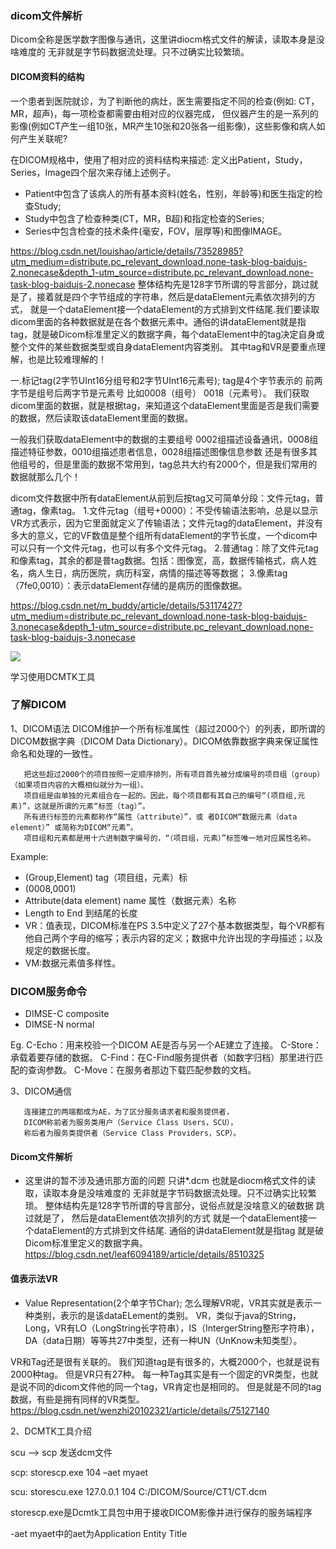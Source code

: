 ### dicom文件解析
Dicom全称是医学数字图像与通讯，这里讲diocm格式文件的解读，读取本身是没啥难度的 无非就是字节码数据流处理。只不过确实比较繁琐。

#### DICOM资料的结构
   一个患者到医院就诊，为了判断他的病灶，医生需要指定不同的检查(例如: CT，MR，超声)，每一项检查都需要由相对应的仪器完成，
   但仪器产生的是一系列的影像(例如CT产生一组10张，MR产生10张和20张各一组影像)，这些影像和病人如何产生关联呢?

 在DICOM规格中，使用了相对应的资料结构来描述: 定义出Patient，Study，Series，Image四个层次来存储上述例子。
  *  Patient中包含了该病人的所有基本资料(姓名，性别，年龄等)和医生指定的检查Study;
  *  Study中包含了检查种类(CT，MR，B超)和指定检查的Series;
  *  Series中包含检查的技术条件(毫安，FOV，层厚等)和图像IMAGE。

https://blog.csdn.net/louishao/article/details/73528985?utm_medium=distribute.pc_relevant_download.none-task-blog-baidujs-2.nonecase&depth_1-utm_source=distribute.pc_relevant_download.none-task-blog-baidujs-2.nonecase
整体结构先是128字节所谓的导言部分，跳过就是了，接着就是四个字节组成的字符串，然后是dataElement元素依次排列的方式， 就是一个dataElement接一个dataElement的方式排到文件结尾.我们要读取dicom里面的各种数据就是在各个数据元素中。通俗的讲dataElement就是指tag，就是破Dicom标准里定义的数据字典，每个dataElement中的tag决定自身或整个文件的某些数据类型或自身dataElement内容类别。
其中tag和VR是要重点理解，也是比较难理解的！

一.标记tag(2字节UInt16分组号和2字节UInt16元素号);
tag是4个字节表示的 前两字节是组号后两字节是元素号 比如0008（组号） 0018（元素号）。
我们获取dicom里面的数据，就是根据tag，来知道这个dataElement里面是否是我们需要的数据，然后读取该dataElement里面的数据。

一般我们获取dataElement中的数据的主要组号
0002组描述设备通讯，0008组描述特征参数，0010组描述患者信息，0028组描述图像信息参数
还是有很多其他组号的，但是里面的数据不常用到，tag总共大约有2000个，但是我们常用的数据就那么几个！

dicom文件数据中所有dataElement从前到后按tag又可简单分段：文件元tag，普通tag，像素tag。
1.文件元tag（组号+0000）：不受传输语法影响，总是以显示VR方式表示，因为它里面就定义了传输语法；文件元tag的dataElement，并没有多大的意义，它的VF数值是整个组所有dataElement的字节长度，一个dicom中可以只有一个文件元tag，也可以有多个文件元tag。
2.普通tag：除了文件元tag和像素tag，其余的都是普tag数据。包括：图像宽，高，数据传输格式，病人姓名，病人生日，病历医院，病历科室，病情的描述等等数据；
3.像素tag（7fe0,0010）：表示dataElement存储的是病历的图像数据。

https://blog.csdn.net/m_buddy/article/details/53117427?utm_medium=distribute.pc_relevant_download.none-task-blog-baidujs-3.nonecase&depth_1-utm_source=distribute.pc_relevant_download.none-task-blog-baidujs-3.nonecase

![](https://www.researchgate.net/profile/Denis_Obrul/publication/49763520/figure/fig6/AS:668733714464769@1536449950192/DICOM-defined-file-format.png)

学习使用DCMTK工具
### 了解DICOM
1、DICOM语法
       DICOM维护一个所有标准属性（超过2000个）的列表，即所谓的DICOM数据字典（DICOM Data Dictionary）。DICOM依靠数据字典来保证属性命名和处理的一致性。

       把这些超过2000个的项目按照一定顺序排列，所有项目首先被分成编号的项目组（group）（如果项目内容的大概相似就分为一组）。
       项目组是由单独的元素组合在一起的。因此，每个项目都有其自己的编号“(项目组,元素)”，这就是所谓的元素“标签（tag）”。
       所有进行标签的元素都称作“属性（attribute）”，或 者DICOM“数据元素（data element）” 或简称为DICOM“元素”。
       项目组和元素都是用十六进制数字编号的，“（项目组，元素）”标签唯一地对应属性名称。
Example: 
 - (Group,Element) tag（项目组，元素）标
  - (0008,0001)
- Attribute(data element) name 属性（数据元素）名称
 - Length to End 到结尾的长度
 - VR：值表现，DICOM标准在PS 3.5中定义了27个基本数据类型，每个VR都有他自己两个字母的缩写；表示内容的定义；数据中允许出现的字母描述；以及规定的数据长度。 
 - VM:数据元素值多样性。

### DICOM服务命令

* DIMSE-C  composite
* DIMSE-N normal

Eg. 
C-Echo：用来校验一个DICOM AE是否与另一个AE建立了连接。
C-Store：承载着要存储的数据。
C-Find：在C-Find服务提供者（如数字归档）那里进行匹配的查询参数。
C-Move：在服务者那边下载匹配参数的文档。

3、DICOM通信

       连接建立的两端都成为AE，为了区分服务请求者和服务提供者，
       DICOM称前者为服务类用户（Service Class Users，SCU），
       称后者为服务类提供者（Service Class Providers，SCP）。

#### Dicom文件解析
- 这里讲的暂不涉及通讯那方面的问题 只讲*.dcm 也就是diocm格式文件的读取，读取本身是没啥难度的 无非就是字节码数据流处理。只不过确实比较繁琐。
整体结构先是128字节所谓的导言部分，说俗点就是没啥意义的破数据 跳过就是了，
   然后是dataElement依次排列的方式 就是一个dataElement接一个dataElement的方式排到文件结尾.
通俗的讲dataElement就是指tag 就是破Dicom标准里定义的数据字典。
https://blog.csdn.net/leaf6094189/article/details/8510325

#### 值表示法VR
- Value Representation(2个单字节Char);
怎么理解VR呢，VR其实就是表示一种类别，表示的是该dataELement的类别。
VR，类似于java的String，Long，VR有LO（LongString长字符串），IS（IntergerString整形字符串），DA（data日期）等等共27中类型，还有一种UN（UnKnow未知类型）。

VR和Tag还是很有关联的。
我们知道tag是有很多的，大概2000个，也就是说有2000种tag。
但是VR只有27种。
每一种Tag其实是有一个固定的VR类型，也就是说不同的dicom文件他的同一个tag，VR肯定也是相同的。
但是就是不同的tag数据，有些是拥有同样的VR类型。
https://blog.csdn.net/wenzhi20102321/article/details/75127140

2、DCMTK工具介绍

scu -->  scp  发送dcm文件

scp: storescp.exe  104  –aet myaet

scu: storescu.exe 127.0.0.1 104 C:/DICOM/Source/CT1/CT.dcm

storescp.exe是Dcmtk工具包中用于接收DICOM影像并进行保存的服务端程序

-aet myaet中的aet为Application Entity Title

